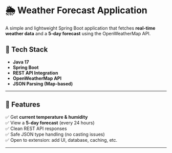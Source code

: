 # 🌦️ Weather Forecast Application

A simple and lightweight Spring Boot application that fetches **real-time weather data** and a **5-day forecast** using the OpenWeatherMap API.

## 🔧 Tech Stack

- **Java 17**
- **Spring Boot**
- **REST API Integration**
- **OpenWeatherMap API**
- **JSON Parsing (Map-based)**

---

## 🚀 Features

✅ Get **current temperature & humidity**  
✅ View a **5-day forecast** (every 24 hours)  
✅ Clean REST API responses  
✅ Safe JSON type handling (no casting issues)  
✅ Open to extension: add UI, database, caching, etc.

---


